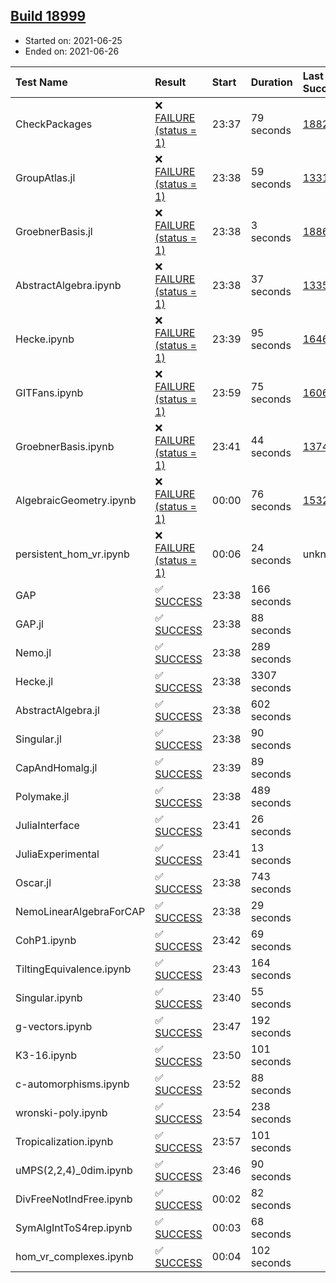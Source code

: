 ## [Build 18999](https://oscarci.mathematik.uni-kl.de/job/oscar/18999/)

* Started on: 2021-06-25
* Ended on: 2021-06-26

| Test Name    | Result | Start | Duration | Last Success | First Failure |
|:-------------|:-------|:------|:---------|:-------------|:--------------|
| CheckPackages | ❌ [FAILURE (status = 1)](https://oscarci.mathematik.uni-kl.de/job/oscar/18999/artifact/logs/build-18999/CheckPackages.log) | 23:37 | 79 seconds | [18822](https://oscarci.mathematik.uni-kl.de/job/oscar/18822/) | [18823](https://oscarci.mathematik.uni-kl.de/job/oscar/18823/) |
| GroupAtlas.jl | ❌ [FAILURE (status = 1)](https://oscarci.mathematik.uni-kl.de/job/oscar/18999/artifact/logs/build-18999/GroupAtlas.jl.log) | 23:38 | 59 seconds | [13311](https://oscarci.mathematik.uni-kl.de/job/oscar/13311/) | [13312](https://oscarci.mathematik.uni-kl.de/job/oscar/13312/) |
| GroebnerBasis.jl | ❌ [FAILURE (status = 1)](https://oscarci.mathematik.uni-kl.de/job/oscar/18999/artifact/logs/build-18999/GroebnerBasis.jl.log) | 23:38 | 3 seconds | [18864](https://oscarci.mathematik.uni-kl.de/job/oscar/18864/) | [18865](https://oscarci.mathematik.uni-kl.de/job/oscar/18865/) |
| AbstractAlgebra.ipynb | ❌ [FAILURE (status = 1)](https://oscarci.mathematik.uni-kl.de/job/oscar/18999/artifact/logs/build-18999/AbstractAlgebra.ipynb.log) | 23:38 | 37 seconds | [13355](https://oscarci.mathematik.uni-kl.de/job/oscar/13355/) | [13356](https://oscarci.mathematik.uni-kl.de/job/oscar/13356/) |
| Hecke.ipynb | ❌ [FAILURE (status = 1)](https://oscarci.mathematik.uni-kl.de/job/oscar/18999/artifact/logs/build-18999/Hecke.ipynb.log) | 23:39 | 95 seconds | [16463](https://oscarci.mathematik.uni-kl.de/job/oscar/16463/) | [16464](https://oscarci.mathematik.uni-kl.de/job/oscar/16464/) |
| GITFans.ipynb | ❌ [FAILURE (status = 1)](https://oscarci.mathematik.uni-kl.de/job/oscar/18999/artifact/logs/build-18999/GITFans.ipynb.log) | 23:59 | 75 seconds | [16068](https://oscarci.mathematik.uni-kl.de/job/oscar/16068/) | [16069](https://oscarci.mathematik.uni-kl.de/job/oscar/16069/) |
| GroebnerBasis.ipynb | ❌ [FAILURE (status = 1)](https://oscarci.mathematik.uni-kl.de/job/oscar/18999/artifact/logs/build-18999/GroebnerBasis.ipynb.log) | 23:41 | 44 seconds | [13748](https://oscarci.mathematik.uni-kl.de/job/oscar/13748/) | [13749](https://oscarci.mathematik.uni-kl.de/job/oscar/13749/) |
| AlgebraicGeometry.ipynb | ❌ [FAILURE (status = 1)](https://oscarci.mathematik.uni-kl.de/job/oscar/18999/artifact/logs/build-18999/AlgebraicGeometry.ipynb.log) | 00:00 | 76 seconds | [15322](https://oscarci.mathematik.uni-kl.de/job/oscar/15322/) | [15323](https://oscarci.mathematik.uni-kl.de/job/oscar/15323/) |
| persistent_hom_vr.ipynb | ❌ [FAILURE (status = 1)](https://oscarci.mathematik.uni-kl.de/job/oscar/18999/artifact/logs/build-18999/persistent_hom_vr.ipynb.log) | 00:06 | 24 seconds | unknown | unknown |
| GAP | ✅ [SUCCESS](https://oscarci.mathematik.uni-kl.de/job/oscar/18999/artifact/logs/build-18999/GAP.log) | 23:38 | 166 seconds |  |  |
| GAP.jl | ✅ [SUCCESS](https://oscarci.mathematik.uni-kl.de/job/oscar/18999/artifact/logs/build-18999/GAP.jl.log) | 23:38 | 88 seconds |  |  |
| Nemo.jl | ✅ [SUCCESS](https://oscarci.mathematik.uni-kl.de/job/oscar/18999/artifact/logs/build-18999/Nemo.jl.log) | 23:38 | 289 seconds |  |  |
| Hecke.jl | ✅ [SUCCESS](https://oscarci.mathematik.uni-kl.de/job/oscar/18999/artifact/logs/build-18999/Hecke.jl.log) | 23:38 | 3307 seconds |  |  |
| AbstractAlgebra.jl | ✅ [SUCCESS](https://oscarci.mathematik.uni-kl.de/job/oscar/18999/artifact/logs/build-18999/AbstractAlgebra.jl.log) | 23:38 | 602 seconds |  |  |
| Singular.jl | ✅ [SUCCESS](https://oscarci.mathematik.uni-kl.de/job/oscar/18999/artifact/logs/build-18999/Singular.jl.log) | 23:38 | 90 seconds |  |  |
| CapAndHomalg.jl | ✅ [SUCCESS](https://oscarci.mathematik.uni-kl.de/job/oscar/18999/artifact/logs/build-18999/CapAndHomalg.jl.log) | 23:39 | 89 seconds |  |  |
| Polymake.jl | ✅ [SUCCESS](https://oscarci.mathematik.uni-kl.de/job/oscar/18999/artifact/logs/build-18999/Polymake.jl.log) | 23:38 | 489 seconds |  |  |
| JuliaInterface | ✅ [SUCCESS](https://oscarci.mathematik.uni-kl.de/job/oscar/18999/artifact/logs/build-18999/JuliaInterface.log) | 23:41 | 26 seconds |  |  |
| JuliaExperimental | ✅ [SUCCESS](https://oscarci.mathematik.uni-kl.de/job/oscar/18999/artifact/logs/build-18999/JuliaExperimental.log) | 23:41 | 13 seconds |  |  |
| Oscar.jl | ✅ [SUCCESS](https://oscarci.mathematik.uni-kl.de/job/oscar/18999/artifact/logs/build-18999/Oscar.jl.log) | 23:38 | 743 seconds |  |  |
| NemoLinearAlgebraForCAP | ✅ [SUCCESS](https://oscarci.mathematik.uni-kl.de/job/oscar/18999/artifact/logs/build-18999/NemoLinearAlgebraForCAP.log) | 23:38 | 29 seconds |  |  |
| CohP1.ipynb | ✅ [SUCCESS](https://oscarci.mathematik.uni-kl.de/job/oscar/18999/artifact/logs/build-18999/CohP1.ipynb.log) | 23:42 | 69 seconds |  |  |
| TiltingEquivalence.ipynb | ✅ [SUCCESS](https://oscarci.mathematik.uni-kl.de/job/oscar/18999/artifact/logs/build-18999/TiltingEquivalence.ipynb.log) | 23:43 | 164 seconds |  |  |
| Singular.ipynb | ✅ [SUCCESS](https://oscarci.mathematik.uni-kl.de/job/oscar/18999/artifact/logs/build-18999/Singular.ipynb.log) | 23:40 | 55 seconds |  |  |
| g-vectors.ipynb | ✅ [SUCCESS](https://oscarci.mathematik.uni-kl.de/job/oscar/18999/artifact/logs/build-18999/g-vectors.ipynb.log) | 23:47 | 192 seconds |  |  |
| K3-16.ipynb | ✅ [SUCCESS](https://oscarci.mathematik.uni-kl.de/job/oscar/18999/artifact/logs/build-18999/K3-16.ipynb.log) | 23:50 | 101 seconds |  |  |
| c-automorphisms.ipynb | ✅ [SUCCESS](https://oscarci.mathematik.uni-kl.de/job/oscar/18999/artifact/logs/build-18999/c-automorphisms.ipynb.log) | 23:52 | 88 seconds |  |  |
| wronski-poly.ipynb | ✅ [SUCCESS](https://oscarci.mathematik.uni-kl.de/job/oscar/18999/artifact/logs/build-18999/wronski-poly.ipynb.log) | 23:54 | 238 seconds |  |  |
| Tropicalization.ipynb | ✅ [SUCCESS](https://oscarci.mathematik.uni-kl.de/job/oscar/18999/artifact/logs/build-18999/Tropicalization.ipynb.log) | 23:57 | 101 seconds |  |  |
| uMPS(2,2,4)_0dim.ipynb | ✅ [SUCCESS](https://oscarci.mathematik.uni-kl.de/job/oscar/18999/artifact/logs/build-18999/uMPS-2-2-4-_0dim.ipynb.log) | 23:46 | 90 seconds |  |  |
| DivFreeNotIndFree.ipynb | ✅ [SUCCESS](https://oscarci.mathematik.uni-kl.de/job/oscar/18999/artifact/logs/build-18999/DivFreeNotIndFree.ipynb.log) | 00:02 | 82 seconds |  |  |
| SymAlgIntToS4rep.ipynb | ✅ [SUCCESS](https://oscarci.mathematik.uni-kl.de/job/oscar/18999/artifact/logs/build-18999/SymAlgIntToS4rep.ipynb.log) | 00:03 | 68 seconds |  |  |
| hom_vr_complexes.ipynb | ✅ [SUCCESS](https://oscarci.mathematik.uni-kl.de/job/oscar/18999/artifact/logs/build-18999/hom_vr_complexes.ipynb.log) | 00:04 | 102 seconds |  |  |
